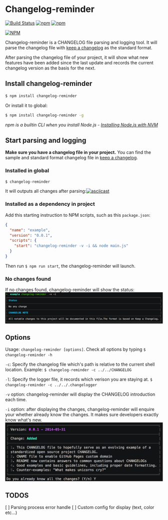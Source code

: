 Changelog-reminder
=================

[![Build Status](https://travis-ci.org/dcalsky/changelog-reminder.svg?branch=master)](https://travis-ci.org/dcalsky/changelog-reminder) [![npm](https://img.shields.io/npm/dw/changelog-reminder.svg)](https://www.npmjs.com/package/changelog-reminder) [![npm](https://img.shields.io/npm/v/changelog-reminder.svg)](https://www.npmjs.com/package/changelog-reminder)

[![NPM](https://nodei.co/npm/changelog-reminder.png)](https://nodei.co/npm/changelog-reminder/)


Changelog-reminder is a CHANGELOG file parsing and logging tool. It will parse the changelog file with [keep a changelog](http://keepachangelog.com/en/1.0.0/) as the standard format.

After parsing the changelog file of your project, it will show what new features have been added since the last update and records the current changelog version as the basis for the next.


## Install changelog-reminder
```bash
$ npm install changelog-reminder
```

Or install it to global:

```bash
$ npm install changelog-reminder -g
```

*npm is a builtin CLI when you install Node.js - [Installing Node.js with NVM](https://keymetrics.io/2015/02/03/installing-node-js-and-io-js-with-nvm/)*

## Start parsing and logging
**Make sure you have a changelog file in your project.** You can find the sample and standard format changelog file in [keep a changelog](http://keepachangelog.com/en/1.0.0/).

### Installed in global
```bash
$ changelog-reminder
```
It will outputs all changes after parsing:[![asciicast](https://asciinema.org/a/7bhdpHKIIa7psr8dmbjiGrovf.png)](https://asciinema.org/a/7bhdpHKIIa7psr8dmbjiGrovf)


### Installed as a dependency in project 
Add this starting instruction to NPM scripts, such as this `package.json`:

```json
{
  "name": "example",
  "version": "0.0.1",
  "scripts": {
    "start": "changelog-reminder -v -i && node main.js"
  }
}
```

Then run `$ npm run start`, the changelog-reminder will  launch.


### No changes found
If no changes found, changelog-reminder will show the status:
![](./snapshots/nochanges.png?raw=true)



## Options
Usage: `changelog-reminder [options]`. Check all options by typing `$ changelog-reminder -h`

`-c`: Specify the changelog file which's path is relative to the current shell location. Example: `$ changelog-reminder -c ../../CHANGELOG`

`-l`: Specify the logger file, it records which verison  you are staying at. `$ changelog-reminder -c ../../.changelogger`


`-v` option: changelog-reminder will display the CHANGELOG introduction each time.

`-i` option: after displaying the changes, changelog-reminder will enquire your whether already know the changes. It makes sure developers exactly know what's new.
![](./snapshots/inquiry.png?raw=true)

## TODOS
[ ] Parsing process error handle
[ ] Custom config for display (text, color etc...)

